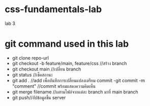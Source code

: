 # css-fundamentals-lab
lab 3

# git command used in this lab
- git clone repo-url
- git checkout -b feature/main, feature/css //สร้าง branch
- git checkout main //เปลี่ยน branch
- git status //เช็คสถานะ
- git add . //add เพื่อบันทึกการเปลี่ยนแปลงเตรียม commit
-git commit -m "comment" //commit พร้อมแสดงความคิดเห็น
- git merge filename //ผสานไฟล์จากแต่ละ branch มาที่ main branch
- git push//อัปข้อมูลขึ้น server
